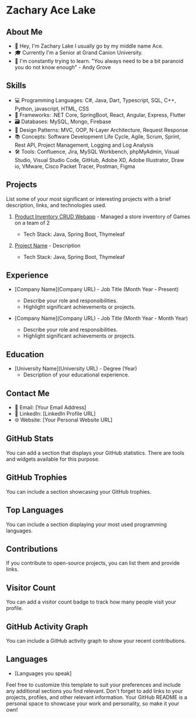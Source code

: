 # Zachary Ace Lake

## About Me

- 👋 Hey, I'm Zachary Lake I usually go by my middle name Ace. 
- 🎓 Currently I'm a Senior at Grand Canion University.
- 🌱 I'm constantly trying to learn. "You always need to be a bit paranoid you do not know enough" - Andy Grove

## Skills

- 💻 Programming Languages: C#, Java, Dart, Typescript, SQL, C++, Python, javascript, HTML, CSS
- 🧱 Frameworks: .NET Core, SpringBoot, React, Angular, Express, Flutter
- 🗃️ Databases: MySQL, Mongo, Firebase
- 📔 Design Patterns: MVC, OOP, N-Layer Architecture, Request Response
- 📚 Concepts: Software Development Life Cycle, Agile, Scrum, Sprint, Rest API, Project Management, Logging and Log Analysis
- 🛠️ Tools: Confluence, Jira, MySQL Workbench, phpMyAdmin, Visual Studio, Visual Studio Code, GitHub, Adobe XD, Adobe Illustrator, Draw io, VMware, Cisco Packet Tracer, Postman, Figma

## Projects

List some of your most significant or interesting projects with a brief description, links, and technologies used.

1. [Product Inventory CRUD Webapp](https://github.com/Longsleevesz/CST-339-asignment) - Managed a store inventory of Games on a team of 2
   - Tech Stack: Java, Spring Boot, Thymeleaf

2. [Project Name](URL) - Description
   - Tech Stack: Java, Spring Boot, Thymeleaf 

## Experience

- [Company Name](Company URL) - Job Title (Month Year - Present)
  - Describe your role and responsibilities.
  - Highlight significant achievements or projects.

- [Company Name](Company URL) - Job Title (Month Year - Month Year)
  - Describe your role and responsibilities.
  - Highlight significant achievements or projects.

## Education

- [University Name](University URL) - Degree (Year)
  - Description of your educational experience.

## Contact Me

- 📧 Email: [Your Email Address]
- 💼 LinkedIn: [LinkedIn Profile URL]
- 🌐 Website: [Your Personal Website URL]

## GitHub Stats

You can add a section that displays your GitHub statistics. There are tools and widgets available for this purpose.

## GitHub Trophies

You can include a section showcasing your GitHub trophies.

## Top Languages

You can include a section displaying your most used programming languages.

## Contributions

If you contribute to open-source projects, you can list them and provide links.

## Visitor Count

You can add a visitor count badge to track how many people visit your profile.

## GitHub Activity Graph

You can include a GitHub activity graph to show your recent contributions.

## Languages

- [Languages you speak]

Feel free to customize this template to suit your preferences and include any additional sections you find relevant. Don't forget to add links to your projects, profiles, and other relevant information. Your GitHub README is a personal space to showcase your work and personality, so make it your own!
